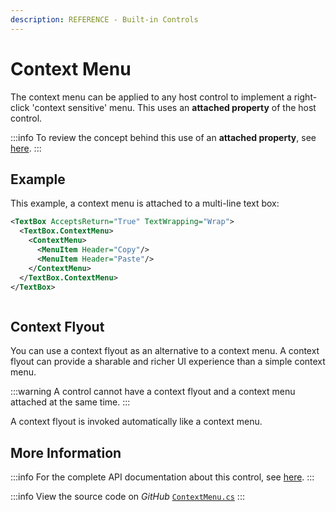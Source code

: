 ```yaml
---
description: REFERENCE - Built-in Controls
---
```


# Context Menu

The context menu can be applied to any host control to implement a right-click 'context sensitive' menu. This uses an **attached property** of the host control.

:::info
To review the concept behind this use of  an **attached property**, see [here](../../concepts/attached-property.md).
:::

## Example

This example, a context menu is attached to a multi-line text box:

```xml
<TextBox AcceptsReturn="True" TextWrapping="Wrap">
  <TextBox.ContextMenu>
    <ContextMenu>
      <MenuItem Header="Copy"/>
      <MenuItem Header="Paste"/>
    </ContextMenu>
  </TextBox.ContextMenu>     
</TextBox>
```

<img src="/img/gitbook-import/assets/contextmenu.gif" alt=""/>

## Context Flyout

You can use a context flyout as an alternative to a context menu. A context flyout can provide a sharable and richer UI experience than a simple context menu.&#x20;

:::warning
A control cannot have a context flyout and a context menu attached at the same time.
:::

A context flyout is invoked automatically like a context menu.&#x20;

## More Information

:::info
For the complete API documentation about this control, see [here](http://reference.avaloniaui.net/api/Avalonia.Controls/ContextMenu/).
:::

:::info
View the source code on _GitHub_ [`ContextMenu.cs`](https://github.com/AvaloniaUI/Avalonia/blob/master/src/Avalonia.Controls/ContextMenu.cs)
:::
